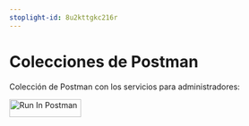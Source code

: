 ```yaml
---
stoplight-id: 8u2kttgkc216r
---
```


# Colecciones de Postman

Colección de Postman con los servicios para administradores:

[<img src="https://run.pstmn.io/button.svg" alt="Run In Postman" style="width: 128px; height: 32px;">](https://god.gw.postman.com/run-collection/7789768-9bb77b53-2b70-430b-99d9-1acb8e083f82?action=collection%2Ffork&source=rip_markdown&collection-url=entityId%3D7789768-9bb77b53-2b70-430b-99d9-1acb8e083f82%26entityType%3Dcollection%26workspaceId%3Da9a9a916-335f-425c-887c-b6842cfe3074)
